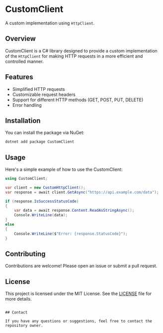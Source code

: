 
# CustomClient

A custom implementation using `HttpClient`.

## Overview

CustomClient is a C# library designed to provide a custom implementation of the `HttpClient` for making HTTP requests in a more efficient and controlled manner.

## Features

- Simplified HTTP requests
- Customizable request headers
- Support for different HTTP methods (GET, POST, PUT, DELETE)
- Error handling

## Installation

You can install the package via NuGet:

```sh
dotnet add package CustomClient
```

## Usage

Here's a simple example of how to use the CustomClient:

```csharp
using CustomClient;

var client = new CustomHttpClient();
var response = await client.GetAsync("https://api.example.com/data");

if (response.IsSuccessStatusCode)
{
    var data = await response.Content.ReadAsStringAsync();
    Console.WriteLine(data);
}
else
{
    Console.WriteLine($"Error: {response.StatusCode}");
}
```

## Contributing

Contributions are welcome! Please open an issue or submit a pull request.

## License

This project is licensed under the MIT License. See the [LICENSE](LICENSE) file for more details.
```

## Contact

If you have any questions or suggestions, feel free to contact the repository owner.
